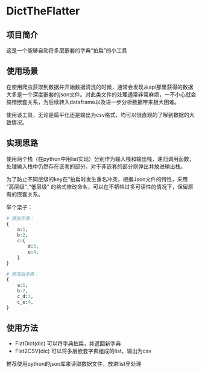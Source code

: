 # DictTheFlatter

## 项目简介

这是一个能够自动将多层嵌套的字典“拍扁”的小工具

## 使用场景

在使用爬虫获取到数据并开始数据清洗的时候，通常会发现从api那里获得的数据大多是一个深度嵌套的json文件。对此类文件的处理通常非常麻烦，一不小心就会搞错嵌套关系，为后续转入dataframe以及进一步分析数据带来极大困难。

使用该工具，无论是扁平化还是输出为csv格式，均可以很直观的了解到数据的大致情况。

## 实现思路

使用两个栈（在python中用list实现）分别作为输入栈和输出栈，递归调用函数，处理输入栈中仍然存在嵌套的部分。对于非嵌套的部分则弹出并放进输出栈。

为了防止不同层级的key在“拍扁时发生重名冲突，根据Json文件的特性，采用 “高层级”\_“低层级” 的格式修改命名，可以在不牺牲过多可读性的情况下，保留原有的嵌套关系。

举个栗子：

```python
# 原始字典：
{
    a:1,
    b:2,
    c:{
        d:3,
        e:4,
    }
}

# 修改后字典：
{
    a:1,
    b:2,
    c_d:3,
    c_e:4,
}
```

## 使用方法

- FlatDict(dic)  可以将字典拍扁，并返回新字典
- Flat2CSV(dic)  可以将多层嵌套字典组成的list，输出为csv

推荐使用python的json库来读取数据文件，放进list里处理
